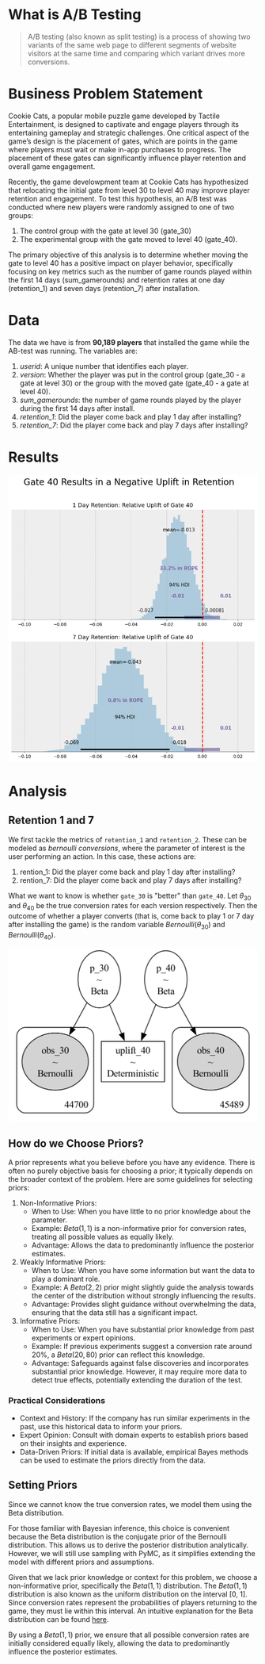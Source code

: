 # What is A/B Testing

> A/B testing (also known as split testing) is a process of showing two variants of the same web page to different segments of website visitors at the same time and comparing which variant drives more conversions.

# Business Problem Statement
Cookie Cats, a popular mobile puzzle game developed by Tactile Entertainment, is designed to captivate and engage players through its entertaining gameplay and strategic challenges. One critical aspect of the game’s design is the placement of gates, which are points in the game where players must wait or make in-app purchases to progress. The placement of these gates can significantly influence player retention and overall game engagement.
 
Recently, the game develowpment team at Cookie Cats has hypothesized that relocating the initial gate from level 30 to level 40 may improve player retention and engagement. To test this hypothesis, an A/B test was conducted where new players were randomly assigned to one of two groups: 

1. The control group with the gate at level 30 (gate_30)
2. The experimental group with the gate moved to level 40 (gate_40).

The primary objective of this analysis is to determine whether moving the gate to level 40 has a positive impact on player behavior, specifically focusing on key metrics such as the number of game rounds played within the first 14 days (sum_gamerounds) and retention rates at one day (retention_1) and seven days (retention_7) after installation.

# Data

The data we have is from **90,189 players** that installed the game while the AB-test was running. The variables are:

1. *userid*: A unique number that identifies each player.
2. *version*: Whether the player was put in the control group (gate_30 - a gate at level 30) or the group with the moved gate (gate_40 - a gate at level 40).
3. *sum_gamerounds*: the number of game rounds played by the player during the first 14 days after install.
4. *retention_1*: Did the player come back and play 1 day after installing?
5. *retention_7*: Did the player come back and play 7 days after installing?

# Results
<p align="center">
  <img src="images/retention_uplift.png" alt="Retention Model" width="600"/>
</p>

# Analysis

## Retention 1 and 7
We first tackle the metrics of `retention_1` and `retention_2`. These can be modeled as *bernoulli conversions*, where the parameter of interest is the user performing an action. In this case, these actions are:

1. rention_1: Did the player come back and play 1 day after installing?
2. rention_7: Did the player come back and play 7 days after installing?

What we want to know is whether `gate_30` is "better" than `gate_40`. Let $\theta_{30}$ and $\theta_{40}$ be the true conversion rates for each version respectively. Then the outcome of whether a player converts (that is, come back to play 1 or 7 day after installing the game) is the random variable $Bernoulli(\theta_{30})$ and $Bernoulli(\theta_{40})$.

<p align="center">
  <img src="images/retention_model.png" alt="Retention Model" width="600"/>
</p>

## How do we Choose Priors?
A prior represents what you believe before you have any evidence. There is often no purely objective basis for choosing a prior; it typically depends on the broader context of the problem. Here are some guidelines for selecting priors:

1. Non-Informative Priors:
    - When to Use: When you have little to no prior knowledge about the parameter.
	- Example: $Beta(1, 1)$ is a non-informative prior for conversion rates, treating all possible values as equally likely.
	- Advantage: Allows the data to predominantly influence the posterior estimates.
2. Weakly Informative Priors:
	- When to Use: When you have some information but want the data to play a dominant role.
	- Example: A $Beta(2, 2)$ prior might slightly guide the analysis towards the center of the distribution without strongly influencing the results.
	- Advantage: Provides slight guidance without overwhelming the data, ensuring that the data still has a significant impact.
3. Informative Priors:
    - When to Use: When you have substantial prior knowledge from past experiments or expert opinions.
    - Example: If previous experiments suggest a conversion rate around 20%, a $Beta(20, 80)$ prior can reflect this knowledge.
    - Advantage: Safeguards against false discoveries and incorporates substantial prior knowledge. However, it may require more data to detect true effects, potentially extending the duration of the test.

### Practical Considerations

- Context and History: If the company has run similar experiments in the past, use this historical data to inform your priors.
- Expert Opinion: Consult with domain experts to establish priors based on their insights and experience.
- Data-Driven Priors: If initial data is available, empirical Bayes methods can be used to estimate the priors directly from the data.


## Setting Priors
Since we cannot know the true conversion rates, we model them using the Beta distribution.

For those familiar with Bayesian inference, this choice is convenient because the Beta distribution is the conjugate prior of the Bernoulli distribution. This allows us to derive the posterior distribution analytically. However, we will still use sampling with PyMC, as it simplifies extending the model with different priors and assumptions.

Given that we lack prior knowledge or context for this problem, we choose a non-informative prior, specifically the $Beta(1, 1)$ distribution. The $Beta(1, 1)$ distribution is also known as the uniform distribution on the interval [0, 1]. Since conversion rates represent the probabilities of players returning to the game, they must lie within this interval. An intuitive explanation for the Beta distribution can be found [here](http://varianceexplained.org/statistics/beta_distribution_and_baseball/).

By using a $Beta(1, 1)$ prior, we ensure that all possible conversion rates are initially considered equally likely, allowing the data to predominantly influence the posterior estimates.